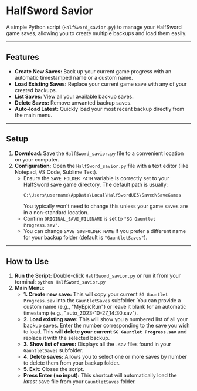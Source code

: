 # HalfSword Savior

A simple Python script (`HalfSword_savior.py`) to manage your HalfSword game saves, allowing you to create multiple backups and load them easily.

---

## Features

* **Create New Saves:** Back up your current game progress with an automatic timestamped name or a custom name.
* **Load Existing Saves:** Replace your current game save with any of your created backups.
* **List Saves:** View all your available backup saves.
* **Delete Saves:** Remove unwanted backup saves.
* **Auto-load Latest:** Quickly load your most recent backup directly from the main menu.

---

## Setup

1.  **Download:** Save the `HalfSword_savior.py` file to a convenient location on your computer.
2.  **Configuration:** Open the `HalfSword_savior.py` file with a text editor (like Notepad, VS Code, Sublime Text).
    * Ensure the `SAVE_FOLDER_PATH` variable is correctly set to your HalfSword save game directory. The default path is usually:
        ```python
        C:\Users\username\AppData\Local\HalfSwordUE5\Saved\SaveGames
        ```
        You typically won't need to change this unless your game saves are in a non-standard location.
    * Confirm `ORIGINAL_SAVE_FILENAME` is set to `"SG Gauntlet Progress.sav"`.
    * You can change `SAVE_SUBFOLDER_NAME` if you prefer a different name for your backup folder (default is `"GauntletSaves"`).

---

## How to Use

1.  **Run the Script:** Double-click `HalfSword_savior.py` or run it from your terminal: `python HalfSword_savior.py`
2.  **Main Menu:**
    * **1. Create new save:** This will copy your current `SG Gauntlet Progress.sav` into the `GauntletSaves` subfolder. You can provide a custom name (e.g., "MyEpicRun") or leave it blank for an automatic timestamp (e.g., "auto\_2023-10-27\_14:30.sav").
    * **2. Load existing save:** This will show you a numbered list of all your backup saves. Enter the number corresponding to the save you wish to load. This will **delete your current `SG Gauntlet Progress.sav`** and replace it with the selected backup.
    * **3. Show list of saves:** Displays all the `.sav` files found in your `GauntletSaves` subfolder.
    * **4. Delete saves:** Allows you to select one or more saves by number to delete them from your backup folder.
    * **5. Exit:** Closes the script.
    * **Press Enter (no input):** This shortcut will automatically load the *latest* save file from your `GauntletSaves` folder.
